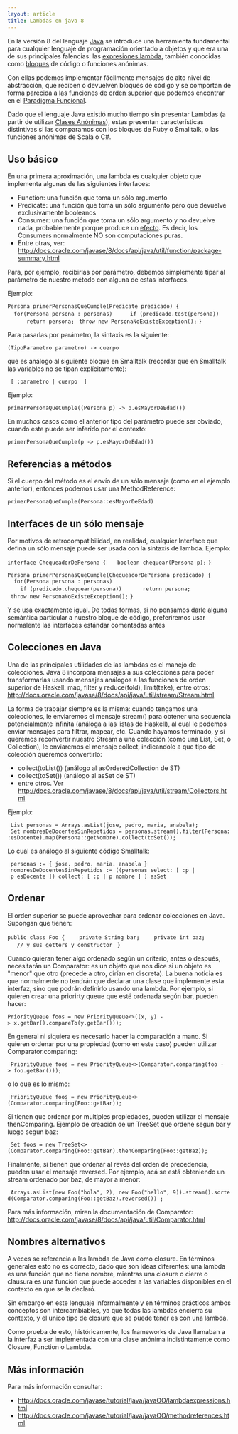 ```yaml
---
layout: article
title: Lambdas en java 8
---
```


En la versión 8 del lenguaje [Java](java.html) se introduce una herramienta fundamental para cualquier lenguaje de programación orientado a objetos y que era una de sus principales falencias: las [expresiones lambda](expresiones-lambda.html), también conocidas como [bloques](bloques.html) de código o funciones anónimas.

Con ellas podemos implementar fácilmente mensajes de alto nivel de abstracción, que reciben o devuelven bloques de código y se comportan de forma parecida a las funciones de [orden superior](orden-superior.html) que podemos encontrar en el [Paradigma Funcional](paradigma-funcional.html).

Dado que el lenguaje Java existió mucho tiempo sin presentar Lambdas (a partir de utilizar [Clases Anónimas](clases-anonimas-en-java.html)), estas presentan características distintivas si las comparamos con los bloques de Ruby o Smalltalk, o las funciones anónimas de Scala o C\#.

Uso básico
----------

En una primera aproximación, una lambda es cualquier objeto que implementa algunas de las siguientes interfaces:

-   Function: una función que toma un sólo argumento
-   Predicate: una función que toma un sólo argumento pero que devuelve exclusivamente booleanos
-   Consumer: una función que toma un sólo argumento y no devuelve nada, probablemente porque produce un [efecto](efecto.html). Es decir, los Consumers normalmente NO son computaciones puras.
-   Entre otras, ver: <http://docs.oracle.com/javase/8/docs/api/java/util/function/package-summary.html>

Para, por ejemplo, recibirlas por parámetro, debemos simplemente tipar al parámetro de nuestro método con alguna de estas interfaces.

Ejemplo:

`Persona primerPersonasQueCumple(Predicate`<Persona>` predicado) {`
`  for(Persona persona : personas) `
`    if (predicado.test(persona))`
`      return persona;`
` throw new PersonaNoExisteException();`
`}`

Para pasarlas por parámetro, la sintaxis es la siguiente:

`(TipoParametro parametro) -> cuerpo`

que es análogo al siguiente bloque en Smalltalk (recordar que en Smalltalk las variables no se tipan explícitamente):

` [ :parametro | cuerpo  ]`

Ejemplo:

`primerPersonaQueCumple((Persona p) -> p.esMayorDeEdad())`

En muchos casos como el anterior tipo del parámetro puede ser obviado, cuando este puede ser inferido por el contexto:

`primerPersonaQueCumple(p -> p.esMayorDeEdad())`

Referencias a métodos
---------------------

Si el cuerpo del método es el envío de un sólo mensaje (como en el ejemplo anterior), entonces podemos usar una MethodReference:

`primerPersonaQueCumple(Persona::esMayorDeEdad)`

Interfaces de un sólo mensaje
-----------------------------

Por motivos de retrocompatibilidad, en realidad, cualquier Interface que defina un sólo mensaje puede ser usada con la sintaxis de lambda. Ejemplo:

`interface ChequeadorDePersona {`
`   boolean chequear(Persona p);`
`}`

`Persona primerPersonasQueCumple(ChequeadorDePersona predicado) {`
`  for(Persona persona : personas) `
`    if (predicado.chequear(persona))`
`      return persona;`
` throw new PersonaNoExisteException();`
`}`

Y se usa exactamente igual. De todas formas, si no pensamos darle alguna semántica particular a nuestro bloque de código, preferiremos usar normalente las interfaces estándar comentadas antes

Colecciones en Java
-------------------

Una de las principales utilidades de las lambdas es el manejo de colecciones. Java 8 incorpora mensajes a sus colecciones para poder transformarlas usando mensajes análogos a las funciones de orden superior de Haskell: map, filter y reduce(fold), limit(take), entre otros: <http://docs.oracle.com/javase/8/docs/api/java/util/stream/Stream.html>

La forma de trabajar siempre es la misma: cuando tengamos una colecciones, le enviaremos el mensaje stream() para obtener una secuencia potencialmente infinita (análoga a las listas de Haskell), al cual le podemos enviar mensajes para filtrar, mapear, etc. Cuando hayamos terminado, y si queremos reconvertir nuestro Stream a una colección (como una List, Set, o Collection), le enviaremos el mensaje collect, indicandole a que tipo de colección queremos convertirlo:

-   collect(toList()) (análogo al asOrderedCollection de ST)
-   collect(toSet()) (análogo al asSet de ST)
-   entre otros. Ver <http://docs.oracle.com/javase/8/docs/api/java/util/stream/Collectors.html>

Ejemplo:

` List`<Persona>` personas = Arrays.asList(jose, pedro, maria, anabela);`
` Set`<Persona>` nombresDeDocentesSinRepetidos = personas.stream().filter(Persona::esDocente).map(Persona::getNombre).collect(toSet());`

Lo cual es análogo al siguiente código Smalltalk:

` personas := { jose. pedro. maria. anabela }`
` nombresDeDocentesSinRepetidos := ((personas select: [ :p | p esDocente ]) collect: [ :p | p nombre ] ) asSet`

Ordenar
-------

El orden superior se puede aprovechar para ordenar colecciones en Java. Supongan que tienen:

`public class Foo {`
`    private String bar;`
`    private int baz;`
`   // y sus getters y constructor`
` } `

Cuando quieran tener algo ordenado según un criterio, antes o después, necesitarán un Comparator: es un objeto que nos dice si un objeto es "menor" que otro (precede a otro, dirían en discreta). La buena noticia es que normalmente no tendrán que declarar una clase que implemente esta interfaz, sino que podrán definirlo usando una lambda. Por ejemplo, si quieren crear una priorirty queue que esté ordenada según bar, pueden hacer:

`PriorityQueue`<Foo>` foos = new PriorityQueue<>((x, y) -> x.getBar().compareTo(y.getBar()));`

En general ni siquiera es necesario hacer la comparación a mano. Si quieren ordenar por una propiedad (como en este caso) pueden utilizar Comparator.comparing:

` PriorityQueue`<Foo>` foos = new PriorityQueue<>(Comparator.comparing(foo -> foo.getBar()));`

o lo que es lo mismo:

` PriorityQueue`<Foo>` foos = new PriorityQueue<>(Comparator.comparing(Foo::getBar));`

Si tienen que ordenar por multiples propiedades, pueden utilizar el mensaje thenComparing. Ejemplo de creación de un TreeSet que ordene segun bar y luego segun baz:

` Set`<Foo>` foos = new TreeSet<>(Comparator.comparing(Foo::getBar).thenComparing(Foo::getBaz));`

Finalmente, si tienen que ordenar al revés del orden de precedencia, pueden usar el mensaje reversed. Por ejemplo, acá se está obteniendo un stream ordenado por baz, de mayor a menor:

` Arrays.asList(new Foo("hola", 2), new Foo("hello", 9)).stream().sorted(Comparator.comparing(Foo::getBaz).reversed()) ;`

Para más información, miren la documentación de Comparator: <http://docs.oracle.com/javase/8/docs/api/java/util/Comparator.html>

Nombres alternativos
--------------------

A veces se referencia a las lambda de Java como closure. En términos generales esto no es correcto, dado que son ideas diferentes: una lambda es una función que no tiene nombre, mientras una closure o cierre o clausura es una función que puede acceder a las variables disponibles en el contexto en que se la declaró.

Sin embargo en este lenguaje informalmente y en términos prácticos ambos conceptos son intercambiables, ya que todas las lambdas encierra su contexto, y el unico tipo de closure que se puede tener es con una lambda.

Como prueba de esto, históricamente, los frameworks de Java llamaban a la interfaz a ser implementada con una clase anónima indistintamente como Closure, Function o Lambda.

Más información
---------------

Para más información consultar:

-   <http://docs.oracle.com/javase/tutorial/java/javaOO/lambdaexpressions.html>
-   <http://docs.oracle.com/javase/tutorial/java/javaOO/methodreferences.html>

